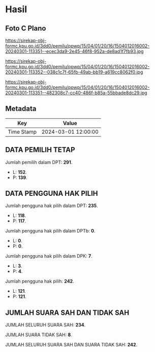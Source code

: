 # Hasil

## Foto C Plano

https://sirekap-obj-formc.kpu.go.id/3dd0/pemilu/ppwp/15/04/01/20/16/1504012016002-20240301-113351--ecec3da9-2e45-46f8-952a-de8ad1f7fb93.jpg

https://sirekap-obj-formc.kpu.go.id/3dd0/pemilu/ppwp/15/04/01/20/16/1504012016002-20240301-113352--038c1c7f-65fb-49ab-bb19-a619cc8062f0.jpg

https://sirekap-obj-formc.kpu.go.id/3dd0/pemilu/ppwp/15/04/01/20/16/1504012016002-20240301-113351--482308c7-cc40-486f-b85a-55bbade8dc29.jpg


## Metadata

| Key        | Value               |
| ---------- | ------------------- |
| Time Stamp | 2024-03-01 12:00:00 |


## DATA PEMILIH TETAP

Jumlah pemilih dalam DPT: **291**.
 * L: **152**.
 * P: **139**.

## DATA PENGGUNA HAK PILIH

Jumlah pengguna hak pilih dalam DPT: **235**.
 * L: **118**.
 * P: **117**.

Jumlah pengguna hak pilih dalam DPTb: **0**.
 * L: **0**.
 * P: **0**.

Jumlah pengguna hak pilih dalam DPK: **7**.
 * L: **3**.
 * P: **4**.

Jumlah pengguna hak pilih: **242**.
 * L: **121**.
 * P: **121**.

## JUMLAH SUARA SAH DAN TIDAK SAH

JUMLAH SELURUH SUARA SAH: **234**.

JUMLAH SUARA TIDAK SAH: **8**.

JUMLAH SELURUH SUARA SAH DAN SUARA TIDAK SAH: **242**.


